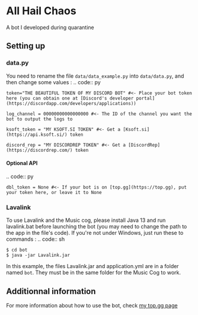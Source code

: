 # All Hail Chaos
 A bot I developed during quarantine
## Setting up
### data.py
 You need to rename the file `data/data_example.py` into `data/data.py`, and then change some values :
 .. code:: py

    token="THE BEAUTIFUL TOKEN OF MY DISCORD BOT" #<- Place your bot token here (you can obtain one at [Discord's developer portal](https://discordapp.com/developers/applications))

    log_channel = 00000000000000000 #<- The ID of the channel you want the bot to output the logs to

    ksoft_token = "MY KSOFT.SI TOKEN" #<- Get a [Ksoft.si](https://api.ksoft.si/) token

    discord_rep = "MY DISCORDREP TOKEN" #<- Get a [DiscordRep](https://discordrep.com/) token

#### Optional API
 .. code:: py

    dbl_token = None #<- If your bot is on [top.gg](https://top.gg), put your token here, or leave it to None

### Lavalink
 To use Lavalink and the Music cog, please install Java 13 and run lavalink.bat before launching the bot (you may need to change the path to the app in the file's code). If you're not under Windows, just run these to commands :
 .. code:: sh

    $ cd bot
    $ java -jar Lavalink.jar

 In this example, the files Lavalink.jar and application.yml are in a folder named `bot`. They must be in the same folder for the Music Cog to work.

## Additionnal information
 For more information about how to use the bot, check [my top.gg page](https://top.gg/bot/636359675943583775)
